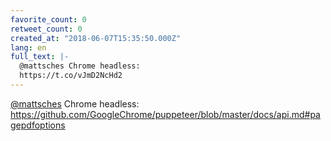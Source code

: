 ```yaml
---
favorite_count: 0
retweet_count: 0
created_at: "2018-06-07T15:35:50.000Z"
lang: en
full_text: |-
  @mattsches Chrome headless: 
  https://t.co/vJmD2NcHd2
---
```


[@mattsches](https://twitter.com/mattsches) Chrome headless:
<https://github.com/GoogleChrome/puppeteer/blob/master/docs/api.md#pagepdfoptions>
